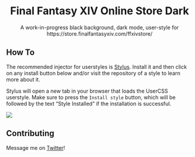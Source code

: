  <p align="center">
  <h1 align="center">Final Fantasy XIV Online Store Dark</h1>
  <p align="center">A work-in-progress black background, dark mode, user-style for https://store.finalfantasyxiv.com/ffxivstore/<p>
</p>

## How To
The recommended injector for userstyles is [Stylus](https://add0n.com/stylus.html).
Install it and then click on any install button below and/or visit the repository of a style to learn more about it.

Stylus will open a new tab in your browser that loads the UserCSS userstyle. Make sure to press the `Install style` button, which will be followed by the text “Style Installed” if the installation is successful.

 [![](https://img.shields.io/badge/install%20with-stylus-006666?style=flat-square)](https://github.com/ipsusu/ffxivstore-dark/raw/master/ffxivstore-dark.user.css)

## Contributing

Message me on [Twitter](https://twitter.com/ipsusu)!
